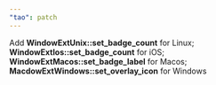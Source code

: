 ```yaml
---
"tao": patch
---
```


Add **WindowExtUnix::set_badge_count** for Linux; **WindowExtIos::set_badge_count** for iOS; **WindowExtMacos::set_badge_label** for Macos; **MacdowExtWindows::set_overlay_icon** for Windows
